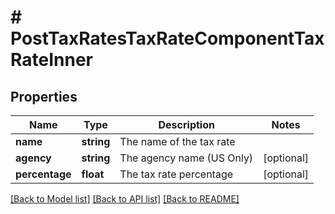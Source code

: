 # # PostTaxRatesTaxRateComponentTaxRateInner

## Properties

Name | Type | Description | Notes
------------ | ------------- | ------------- | -------------
**name** | **string** | The name of the tax rate |
**agency** | **string** | The agency name (US Only) | [optional]
**percentage** | **float** | The tax rate percentage | [optional]

[[Back to Model list]](../../README.md#models) [[Back to API list]](../../README.md#endpoints) [[Back to README]](../../README.md)
